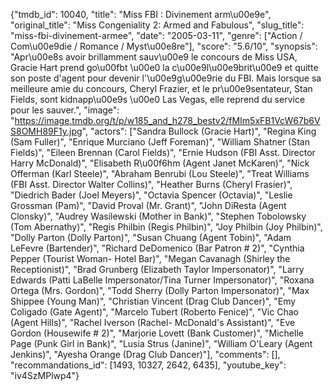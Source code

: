 {"tmdb_id": 10040, "title": "Miss FBI : Divinement arm\u00e9e", "original_title": "Miss Congeniality 2: Armed and Fabulous", "slug_title": "miss-fbi-divinement-armee", "date": "2005-03-11", "genre": ["Action / Com\u00e9die / Romance / Myst\u00e8re"], "score": "5.6/10", "synopsis": "Apr\u00e8s avoir brillamment sauv\u00e9 le concours de Miss USA, Gracie Hart prend go\u00fbt \u00e0 la c\u00e9l\u00e9brit\u00e9 et quitte son poste d'agent pour devenir l'\u00e9g\u00e9rie du FBI. Mais lorsque sa meilleure amie du concours, Cheryl Frazier, et le pr\u00e9sentateur, Stan Fields, sont kidnapp\u00e9s \u00e0 Las Vegas, elle reprend du service pour les sauver.", "image": "https://image.tmdb.org/t/p/w185_and_h278_bestv2/fMIm5xFB1VcW67b6VS8OMH89F1y.jpg", "actors": ["Sandra Bullock (Gracie Hart)", "Regina King (Sam Fuller)", "Enrique Murciano (Jeff Foreman)", "William Shatner (Stan Fields)", "Eileen Brennan (Carol Fields)", "Ernie Hudson (FBI Asst. Director Harry McDonald)", "Elisabeth R\u00f6hm (Agent Janet McKaren)", "Nick Offerman (Karl Steele)", "Abraham Benrubi (Lou Steele)", "Treat Williams (FBI Asst. Director Walter Collins)", "Heather Burns (Cheryl Frasier)", "Diedrich Bader (Joel Meyers)", "Octavia Spencer (Octavia)", "Leslie Grossman (Pam)", "David Proval (Mr. Grant)", "John DiResta (Agent Clonsky)", "Audrey Wasilewski (Mother in Bank)", "Stephen Tobolowsky (Tom Abernathy)", "Regis Philbin (Regis Philbin)", "Joy Philbin (Joy Philbin)", "Dolly Parton (Dolly Parton)", "Susan Chuang (Agent Tobin)", "Adam LeFevre (Bartender)", "Richard DeDomenico (Bar Patron # 2)", "Cynthia Pepper (Tourist Woman- Hotel Bar)", "Megan Cavanagh (Shirley the Receptionist)", "Brad Grunberg (Elizabeth Taylor Impersonator)", "Larry Edwards (Patti LaBelle Impersonator/Tina Turner Impersonator)", "Roxana Ortega (Mrs. Gordon)", "Todd Sherry (Dolly Parton Impersonator)", "Max Shippee (Young Man)", "Christian Vincent (Drag Club Dancer)", "Emy Coligado (Gate Agent)", "Marcelo Tubert (Roberto Fenice)", "Vic Chao (Agent Hills)", "Rachel Iverson (Rachel- McDonald's Assistant)", "Eve Gordon (Housewife # 2)", "Marjorie Lovett (Bank Customer)", "Michelle Page (Punk Girl in Bank)", "Lusia Strus (Janine)", "William O'Leary (Agent Jenkins)", "Ayesha Orange (Drag Club Dancer)"], "comments": [], "recommandations_id": [1493, 10327, 2642, 6435], "youtube_key": "iv4SzMPlwp4"}